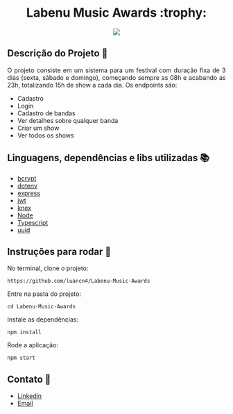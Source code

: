 <h1 align= "center"> Labenu Music Awards :trophy: </h1>
<p align="center">
  <img src="https://img.shields.io/static/v1?label=typescript&message=language&color=blue&style=for-the-badge&logo=TYPESCRIPT"/>
</p>

## Descrição do Projeto :pushpin:
 
<p align="justify"> O projeto consiste em um sistema para um festival com duração fixa de 3 dias (sexta, sábado e domingo), começando sempre as 08h e acabando as 23h, totalizando 15h de show a cada dia. Os endpoints são: </p>
                  <ul>
                    <li>Cadastro</li>
                    <li>Login</li>
                    <li>Cadastro de bandas</li>
                    <li>Ver detalhes sobre qualquer banda</li>
                    <li>Criar um show</li>
                    <li>Ver todos os shows</li>
                  </ul>
                  
## Linguagens, dependências e libs utilizadas :books:

- [bcrypt](https://www.npmjs.com/package/bcryptjs)
- [dotenv](https://www.npmjs.com/package/dotenv)
- [express](https://expressjs.com/)
- [jwt](https://jwt.io/)
- [knex](http://knexjs.org/)
- [Node](https://nodejs.org/en/)
- [Typescript](https://www.typescriptlang.org/)
- [uuid](https://www.uuidgenerator.net/)

## Instruções para rodar :running:

No terminal, clone o projeto: 

`https://github.com/luancn4/Labenu-Music-Awards`

Entre na pasta do projeto: 

`cd Labenu-Music-Awards` 

Instale as dependências:

`npm install`

Rode a aplicação:

`npm start` 

## Contato :e-mail:
<ul>
  <li>
    <a href="https://www.linkedin.com/in/luan-nunes4/">Linkedin</a>
  </li>
  <li>
    <a href="mailto:luancnunes04@gmail.com">Email</a>
  </li>
</ul>
